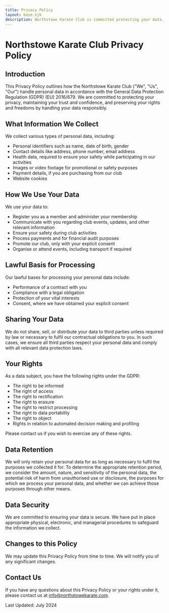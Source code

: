 ```yaml
---
title: Privacy Policy
layout: base.njk
description: Northstowe Karate Club is committed protecting your data.
---
```

# Northstowe Karate Club Privacy Policy
## Introduction
This Privacy Policy outlines how the Northstowe Karate Club ("We", "Us", "Our")
handle personal data in accordance with the General Data Protection Regulation (GDPR)
(EU) 2016/679. We are committed to protecting your privacy, maintaining your trust and
confidence, and preserving your rights and freedoms by handling your data responsibly.

## What Information We Collect

We collect various types of personal data, including:

* Personal identifiers such as name, date of birth, gender
* Contact details like address, phone number, email address
* Health data, required to ensure your safety while participating in our activities
* Images or video footage for promotional or safety purposes
* Payment details, if you are purchasing from our club
* Website cookies 

## How We Use Your Data
We use your data to:
* Register you as a member and administer your membership
* Communicate with you regarding club events, updates, and other relevant information
* Ensure your safety during club activities
* Process payments and for financial audit purposes
* Promote our club, only with your explicit consent
* Organise or attend events, including transport if required

## Lawful Basis for Processing

Our lawful bases for processing your personal data include:

* Performance of a contract with you
* Compliance with a legal obligation
* Protection of your vital interests
* Consent, where we have obtained your explicit consent

## Sharing Your Data

We do not share, sell, or distribute your data to third parties unless required by law or
necessary to fulfil our contractual obligations to you. In such cases, we ensure all third
parties respect your personal data and comply with all relevant data protection laws.

## Your Rights

As a data subject, you have the following rights under the GDPR:

* The right to be informed
* The right of access
* The right to rectification
* The right to erasure
* The right to restrict processing
* The right to data portability
* The right to object
* Rights in relation to automated decision making and profiling

Please contact us if you wish to exercise any of these rights.

## Data Retention

We will only retain your personal data for as long as necessary to fulfil the purposes we
collected it for. To determine the appropriate retention period, we consider the amount,
nature, and sensitivity of the personal data, the potential risk of harm from unauthorised use
or disclosure, the purposes for which we process your personal data, and whether we can
achieve those purposes through other means.

## Data Security

We are committed to ensuring your data is secure. We have put in place appropriate physical,
electronic, and managerial procedures to safeguard the information we collect.

## Changes to this Policy

We may update this Privacy Policy from time to time. We will notify you of any significant
changes.

## Contact Us

If you have any questions about this Privacy Policy or your rights under it, please contact us
at info@northstowekarate.com.

Last Updated: July 2024


